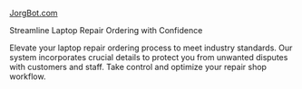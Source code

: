 [JorgBot.com](https://jorgbot.com/)

Streamline Laptop Repair Ordering with Confidence

Elevate your laptop repair ordering process to meet industry standards. Our system incorporates crucial details to protect you from unwanted disputes with customers and staff. Take control and optimize your repair shop workflow.
